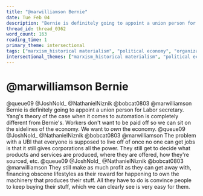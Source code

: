 ```yaml
---
title: "@marwilliamson Bernie"
date: Tue Feb 04
description: "Bernie is definitely going to appoint a union person for Labor secretary."
thread_id: thread_0362
word_count: 163
reading_time: 1
primary_theme: intersectional
tags: ["marxism_historical materialism", "political economy", "organizational theory"]
intersectional_themes: ["marxism_historical materialism", "political economy", "organizational theory"]
---
```


# @marwilliamson Bernie

@queue09 @JoshNold_ @NathanielNiznik @bobcat0803 @marwilliamson Bernie is definitely going to appoint a union person for Labor secretary. Yang's theory of the case when it comes to automation is completely different from Bernie's. Workers don't want to be paid off so we can sit on the sidelines of the economy. We want to *own* the economy. @queue09 @JoshNold_ @NathanielNiznik @bobcat0803 @marwilliamson The problem with a UBI that everyone is supposed to live off of once no one can get jobs is that it still gives corporations all the power. They still get to decide what products and services are produced, where they are offered, how they're sourced, etc. @queue09 @JoshNold_ @NathanielNiznik @bobcat0803 @marwilliamson They still make as much profit as they can get away with, financing obscene lifestyles as their reward for happening to own the machinery that produces their stuff. All they have to do is convince people to keep buying their stuff, which we can clearly see is very easy for them.